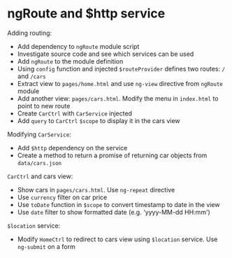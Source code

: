 # ngRoute and $http service

Adding routing:

- Add dependency to `ngRoute` module script
- Investigate source code and see which services can be used
- Add `ngRoute` to the module definition
- Using `config` function and injected `$routeProvider` defines two routes: `/` and `/cars`
- Extract view to `pages/home.html` and use `ng-view` directive from `ngRoute` module
- Add another view: `pages/cars.html`. Modify the menu in `index.html` to point to new route
- Create `CarCtrl` with `CarService` injected
- Add `query` to `CarCtrl` `$scope` to display it in the cars view

Modifying `CarService`:

- Add `$http` dependency on the service
- Create a method to return a promise of returning car objects from `data/cars.json`

`CarCtrl` and cars view:

- Show cars in `pages/cars.html`. Use `ng-repeat` directive
- Use `currency` filter on car price
- Use `toDate` function in `$scope` to convert timestamp to date in the view
- Use `date` filter to show formatted date (e.g. 'yyyy-MM-dd HH:mm')


`$location` service:

- Modify `HomeCtrl` to redirect to cars view using `$location` service. Use `ng-submit` on a form